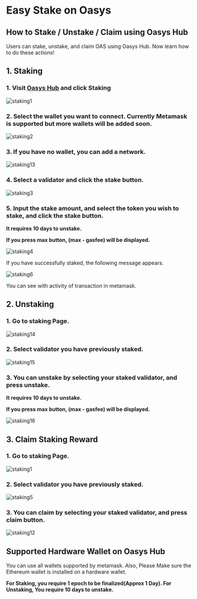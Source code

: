 # Easy Stake on Oasys


## How to Stake / Unstake / Claim using Oasys Hub

Users can stake, unstake, and claim OAS using Oasys Hub. Now learn how to do these actions!


## 1. Staking

### 1. Visit [Oasys Hub](https://hub.oasys.games/) and click Staking

![staking1](/img/docs/techdocs/oasys-hub/staking_page.png)

### 2. Select the wallet you want to connect. Currently Metamask is supported but more wallets will be added soon.

![staking2](/img/docs/techdocs/oasys-hub/switch_network.png)

### 3. If you have no wallet, you can add a network.

![staking13](/img/docs/techdocs/oasys-hub/add_network.png)

### 4. Select a validator and click the stake button.

![staking3](/img/docs/techdocs/oasys-hub/staking_stake.png)

### 5. Input the stake amount, and select the token you wish to stake, and click the stake button.

**It requires 10 days to unstake.**

**If you press max button, (max - gasfee) will be displayed.**

![staking4](/img/docs/techdocs/oasys-hub/stake.png)

If you have successfully staked, the following message appears.

![staking6](/img/docs/techdocs/oasys-hub/success.png)

You can see with activity of transaction in metamask.

## 2. Unstaking

### 1. Go to staking Page.

![staking14](/img/docs/techdocs/oasys-hub/staking_page.png)

### 2. Select validator you have previously staked.

![staking15](/img/docs/techdocs/oasys-hub/staking_stake.png)

### 3. You can unstake by selecting your staked validator, and press unstake. 

**It requires 10 days to unstake.**

**If you press max button, (max - gasfee) will be displayed.**

![staking16](/img/docs/techdocs/oasys-hub/unstake.png)


## 3. Claim Staking Reward 

### 1. Go to staking Page.

![staking1](/img/docs/techdocs/oasys-hub/staking_page.png)

### 2. Select validator you have previously staked.

![staking5](/img/docs/techdocs/oasys-hub/staking_stake.png)

### 3. You can claim by selecting your staked validator, and press claim button. 

![staking12](/img/docs/techdocs/oasys-hub/claim.png)

## Supported Hardware Wallet on Oasys Hub

You can use all wallets supported by metamask. Also, Please Make sure the Ethereum wallet is installed on a hardware wallet.

**For Staking, you require 1 epoch to be finalized(Approx 1 Day). For Unstaking, You require 10 days to unstake.**
